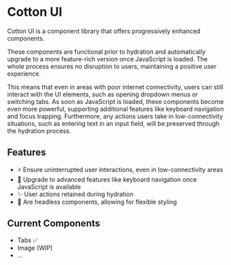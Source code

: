 # Cotton UI

Cotton UI is a component library that offers progressively enhanced components. 

These components are functional prior to hydration and automatically upgrade to a more feature-rich version once JavaScript is loaded. The whole process ensures no disruption to users, maintaining a positive user experience.

This means that even in areas with poor internet connectivity, users can still interact with the UI elements, such as opening dropdown menus or switching tabs. As soon as JavaScript is loaded, these components become even more powerful, supporting additional features like keyboard navigation and focus trapping. Furthermore, any actions users take in low-connectivity situations, such as entering text in an input field, will be preserved through the hydration process.

## Features

- ⚡️ Ensure uninterrupted user interactions, even in low-connectivity areas
- 🚀 Upgrade to advanced features like keyboard navigation once JavaScript is available
- ✨ User actions retained during hydration
- 🎨 Are headless components, allowing for flexible styling

## Current Components

- Tabs ✅
- Image (WIP)
- ...